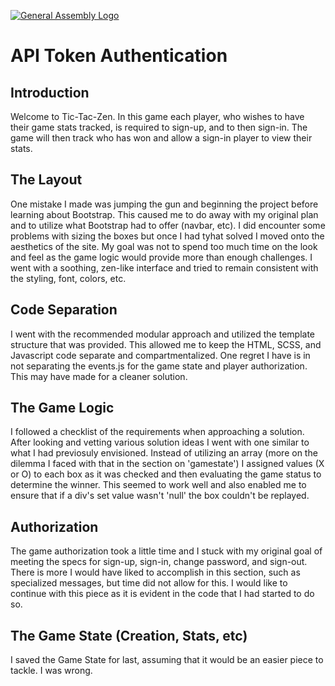 [![General Assembly Logo](https://camo.githubusercontent.com/1a91b05b8f4d44b5bbfb83abac2b0996d8e26c92/687474703a2f2f692e696d6775722e636f6d2f6b6538555354712e706e67)](https://generalassemb.ly/education/web-development-immersive)

# API Token Authentication

## Introduction

Welcome to Tic-Tac-Zen.  In this game each player, who wishes to have their game stats tracked, is required to sign-up, and to then sign-in.  The game will then track who has won and allow a sign-in player to view their stats.

## The Layout

One mistake I made was jumping the gun and beginning the project before learning about Bootstrap.  This caused me to do away with my original plan and to utilize what Bootstrap had to offer (navbar, etc).  I did encounter some problems with sizing the boxes but once I had tyhat solved I moved onto the aesthetics of the site.  My goal was not to spend too much time on the look and feel as the game logic would provide more than enough challenges.  I went with a soothing, zen-like interface and tried to remain consistent with the styling, font, colors, etc.

## Code Separation

I went with the recommended modular approach and utilized the template structure that was provided.  This allowed me to keep the HTML, SCSS, and Javascript code separate and compartmentalized.  One regret I have is in not separating the events.js for the game state and player authorization.  This may have made for a cleaner solution.

## The Game Logic

I followed a checklist of the requirements when approaching a solution.  After looking and vetting various solution ideas I went with one similar to what I had previosuly envisioned.  Instead of utilizing an array (more on the dilemma I faced with that in the section on 'gamestate') I assigned values (X or O) to each box as it was checked and then evaluating the game status to determine the winner.  This seemed to work well and also enabled me to ensure that if a div's set value wasn't 'null' the box couldn't be replayed.

## Authorization

The game authorization took a little time and I stuck with my original goal of meeting the specs for sign-up, sign-in, change password, and sign-out.  There is more I would have liked to accomplish in this section, such as specialized messages, but time did not allow for this.  I would like to continue with this piece as it is evident in the code that I had started to do so.

## The Game State (Creation, Stats, etc)

I saved the Game State for last, assuming that it would be an easier piece to tackle.  I was wrong.
